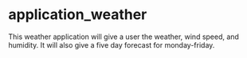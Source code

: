 # application_weather

This weather application will give a user the weather, wind speed, and humidity.
It will also give a five day forecast for monday-friday.